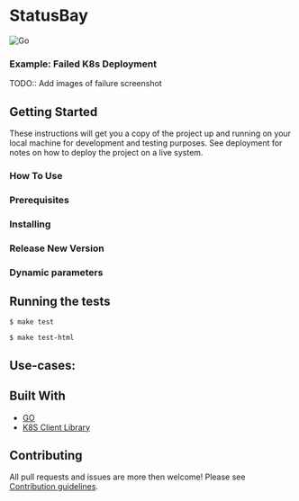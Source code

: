 # StatusBay

![Go](https://github.com/similarweb/statusbay/workflows/Go/badge.svg?branch=master)

### Example: Failed K8s Deployment

TODO:: Add images of failure screenshot

## Getting Started

These instructions will get you a copy of the project up and running on your local machine for development and testing purposes. See deployment for notes on how to deploy the project on a live system.

### How To Use

### Prerequisites

### Installing

### Release New Version

### Dynamic parameters

## Running the tests

```
$ make test

$ make test-html
```

## Use-cases:

## Built With

* [GO](https://golang.org/)
* [K8S Client Library](https://github.com/kubernetes/client-go/)

## Contributing

All pull requests and issues are more then welcome!
Please see [Contribution guidelines](./CONTRIBUTING.md).
